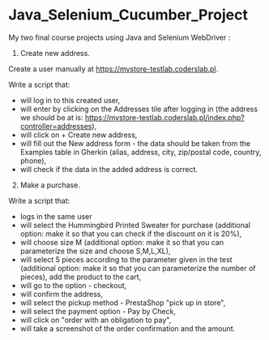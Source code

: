# Java_Selenium_Cucumber_Project

My two final course projects using Java and Selenium WebDriver :

1. Create new address.

Create a user manually at https://mystore-testlab.coderslab.pl.

Write a script that:

- will log in to this created user,
- will enter by clicking on the Addresses tile after logging in (the address we should be at is: https://mystore-testlab.coderslab.pl/index.php?controller=addresses),
- will click on + Create new address,
- will fill out the New address form - the data should be taken from the Examples table in Gherkin (alias, address, city, zip/postal code, country, phone),
- will check if the data in the added address is correct.


2. Make a purchase.

Write a script that:

- logs in the same user
- will select the Hummingbird Printed Sweater for purchase (additional option: make it so that you can check if the discount on it is 20%),
- will choose size M (additional option: make it so that you can parameterize the size and choose S,M,L,XL),
- will select 5 pieces according to the parameter given in the test (additional option: make it so that you can parameterize the number of pieces), add the product to the cart,
- will go to the option - checkout,
- will confirm the address,
- will select the pickup method - PrestaShop "pick up in store",
- will select the payment option - Pay by Check,
- will click on "order with an obligation to pay",
- will take a screenshot of the order confirmation and the amount.
